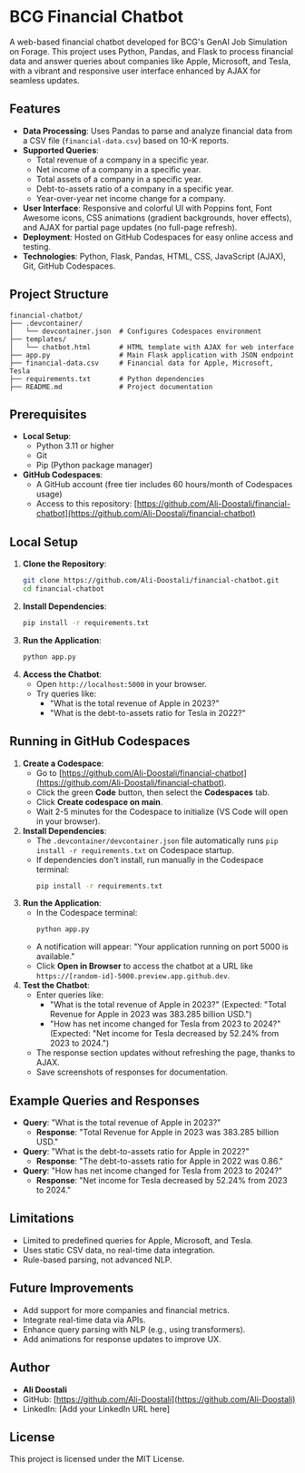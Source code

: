 # BCG Financial Chatbot

A web-based financial chatbot developed for BCG's GenAI Job Simulation on Forage. This project uses Python, Pandas, and Flask to process financial data and answer queries about companies like Apple, Microsoft, and Tesla, with a vibrant and responsive user interface enhanced by AJAX for seamless updates.

## Features
- **Data Processing**: Uses Pandas to parse and analyze financial data from a CSV file (`financial-data.csv`) based on 10-K reports.
- **Supported Queries**:
  - Total revenue of a company in a specific year.
  - Net income of a company in a specific year.
  - Total assets of a company in a specific year.
  - Debt-to-assets ratio of a company in a specific year.
  - Year-over-year net income change for a company.
- **User Interface**: Responsive and colorful UI with Poppins font, Font Awesome icons, CSS animations (gradient backgrounds, hover effects), and AJAX for partial page updates (no full-page refresh).
- **Deployment**: Hosted on GitHub Codespaces for easy online access and testing.
- **Technologies**: Python, Flask, Pandas, HTML, CSS, JavaScript (AJAX), Git, GitHub Codespaces.

## Project Structure
```
financial-chatbot/
├── .devcontainer/
│   └── devcontainer.json  # Configures Codespaces environment
├── templates/
│   └── chatbot.html       # HTML template with AJAX for web interface
├── app.py                 # Main Flask application with JSON endpoint
├── financial-data.csv     # Financial data for Apple, Microsoft, Tesla
├── requirements.txt       # Python dependencies
├── README.md              # Project documentation
```

## Prerequisites
- **Local Setup**:
  - Python 3.11 or higher
  - Git
  - Pip (Python package manager)
- **GitHub Codespaces**:
  - A GitHub account (free tier includes 60 hours/month of Codespaces usage)
  - Access to this repository: [https://github.com/Ali-Doostali/financial-chatbot](https://github.com/Ali-Doostali/financial-chatbot)

## Local Setup
1. **Clone the Repository**:
   ```bash
   git clone https://github.com/Ali-Doostali/financial-chatbot.git
   cd financial-chatbot
   ```
2. **Install Dependencies**:
   ```bash
   pip install -r requirements.txt
   ```
3. **Run the Application**:
   ```bash
   python app.py
   ```
4. **Access the Chatbot**:
   - Open `http://localhost:5000` in your browser.
   - Try queries like:
     - "What is the total revenue of Apple in 2023?"
     - "What is the debt-to-assets ratio for Tesla in 2022?"

## Running in GitHub Codespaces
1. **Create a Codespace**:
   - Go to [https://github.com/Ali-Doostali/financial-chatbot](https://github.com/Ali-Doostali/financial-chatbot).
   - Click the green **Code** button, then select the **Codespaces** tab.
   - Click **Create codespace on main**.
   - Wait 2-5 minutes for the Codespace to initialize (VS Code will open in your browser).
2. **Install Dependencies**:
   - The `.devcontainer/devcontainer.json` file automatically runs `pip install -r requirements.txt` on Codespace startup.
   - If dependencies don't install, run manually in the Codespace terminal:
     ```bash
     pip install -r requirements.txt
     ```
3. **Run the Application**:
   - In the Codespace terminal:
     ```bash
     python app.py
     ```
   - A notification will appear: "Your application running on port 5000 is available."
   - Click **Open in Browser** to access the chatbot at a URL like `https://[random-id]-5000.preview.app.github.dev`.
4. **Test the Chatbot**:
   - Enter queries like:
     - "What is the total revenue of Apple in 2023?" (Expected: "Total Revenue for Apple in 2023 was 383.285 billion USD.")
     - "How has net income changed for Tesla from 2023 to 2024?" (Expected: "Net income for Tesla decreased by 52.24% from 2023 to 2024.")
   - The response section updates without refreshing the page, thanks to AJAX.
   - Save screenshots of responses for documentation.

## Example Queries and Responses
- **Query**: "What is the total revenue of Apple in 2023?"
  - **Response**: "Total Revenue for Apple in 2023 was 383.285 billion USD."
- **Query**: "What is the debt-to-assets ratio for Apple in 2022?"
  - **Response**: "The debt-to-assets ratio for Apple in 2022 was 0.86."
- **Query**: "How has net income changed for Tesla from 2023 to 2024?"
  - **Response**: "Net income for Tesla decreased by 52.24% from 2023 to 2024."

## Limitations
- Limited to predefined queries for Apple, Microsoft, and Tesla.
- Uses static CSV data, no real-time data integration.
- Rule-based parsing, not advanced NLP.

## Future Improvements
- Add support for more companies and financial metrics.
- Integrate real-time data via APIs.
- Enhance query parsing with NLP (e.g., using transformers).
- Add animations for response updates to improve UX.

## Author
- **Ali Doostali**
- GitHub: [https://github.com/Ali-Doostali](https://github.com/Ali-Doostali)
- LinkedIn: [Add your LinkedIn URL here]

## License
This project is licensed under the MIT License.
